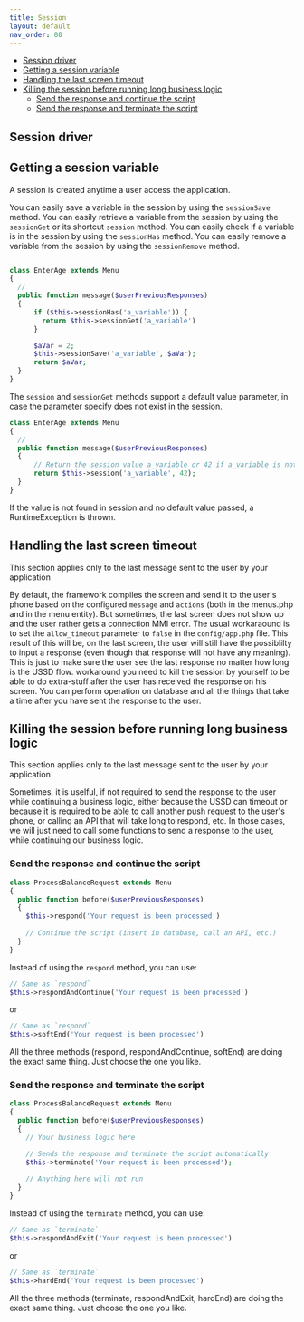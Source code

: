 ```yaml
---
title: Session
layout: default
nav_order: 80
---
```


- [Session driver](#session-driver)
- [Getting a session variable](#getting-a-session-variable)
- [Handling the last screen timeout](#handling-the-last-screen-timeout)
- [Killing the session before running long business logic](#killing-the-session-before-running-long-business-logic)
  - [Send the response and continue the script](#send-the-response-and-continue-the-script)
  - [Send the response and terminate the script](#send-the-response-and-terminate-the-script)

## Session driver


## Getting a session variable
A session is created anytime a user access the application.

You can easily save a variable in the session by using the `sessionSave` method.
You can easily retrieve a variable from the session by using the `sessionGet` or its shortcut `session` method.
You can easily check if a variable is in the session by using the `sessionHas` method.
You can easily remove a variable from the session by using the `sessionRemove` method.
```php

class EnterAge extends Menu
{
  //
  public function message($userPreviousResponses)
  {
      if ($this->sessionHas('a_variable')) {
        return $this->sessionGet('a_variable')
      }

      $aVar = 2;
      $this->sessionSave('a_variable', $aVar);
      return $aVar;
  }
}
```

The `session` and `sessionGet` methods support a default value parameter, in case the parameter specify does not exist in the session.
```php
class EnterAge extends Menu
{
  //
  public function message($userPreviousResponses)
  {
      // Return the session value a_variable or 42 if a_variable is not in session
      return $this->session('a_variable', 42);
  }
}
```

<div class="note note-warning">
If the value is not found in session and no default value passed, a RuntimeException is thrown.
</div>

## Handling the last screen timeout
<div class="note note-info">This section applies only to the last message sent to the user by your application</div>

By default, the framework compiles the screen and send it to the user's phone based on the configured `message` and `actions` (both in the menus.php and in the menu entity). But sometimes, the last screen does not show up and the user rather gets a connection MMI error. The usual workaraound is to set the `allow_timeout` parameter to `false` in the `config/app.php` file. This result of this will be, on the last screen, the user will still have the possiblilty to input a response (even though that response will not have any meaning). This is just to make sure the user see the last response no matter how long is the USSD flow. workaround you need to kill the session by yourself to be able to do extra-stuff after the user has received the response on his screen. You can perform operation on database and all the things that take a time after you have sent the response to the user.

## Killing the session before running long business logic
<div class="note note-info">This section applies only to the last message sent to the user by your application</div>

Sometimes, it is uselful, if not required to send the response to the user while continuing a business logic, either because the USSD can timeout or because it is required to be able to call another push request to the user's phone, or calling an API that will take long to respond, etc. In those cases, we will just need to call some functions to send a response to the user, while continuing our business logic.

### Send the response and continue the script
```php
class ProcessBalanceRequest extends Menu
{
  public function before($userPreviousResponses)
  {
    $this->respond('Your request is been processed')
    
    // Continue the script (insert in database, call an API, etc.)
  }
}
```
Instead of using the `respond` method, you can use:
```php
// Same as `respond`
$this->respondAndContinue('Your request is been processed')
```
or
```php
// Same as `respond`
$this->softEnd('Your request is been processed')
```
All the three methods (respond, respondAndContinue, softEnd) are doing the exact same thing. Just choose the one you like.

### Send the response and terminate the script
```php
class ProcessBalanceRequest extends Menu
{
  public function before($userPreviousResponses)
  {
    // Your business logic here

    // Sends the response and terminate the script automatically
    $this->terminate('Your request is been processed'); 
    
    // Anything here will not run
  }
}
```

Instead of using the `terminate` method, you can use:

```php
// Same as `terminate`
$this->respondAndExit('Your request is been processed')
```
or
```php
// Same as `terminate`
$this->hardEnd('Your request is been processed')
```
All the three methods (terminate, respondAndExit, hardEnd) are doing the exact same thing. Just choose the one you like.

